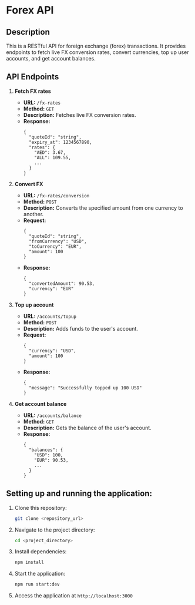 # Forex API

## Description

This is a RESTful API for foreign exchange (forex) transactions. It provides endpoints to fetch live FX conversion rates, convert currencies, top up user accounts, and get account balances.

## API Endpoints

1. **Fetch FX rates**
   - **URL:** `/fx-rates`
   - **Method:** `GET`
   - **Description:** Fetches live FX conversion rates.
   - **Response:**
     ```
     {
       "quoteId": "string",
       "expiry_at": 1234567890,
       "rates": {
         "AED": 3.67,
         "ALL": 109.55,
         ...
       }
     }
     ```

2. **Convert FX**
   - **URL:** `/fx-rates/conversion`
   - **Method:** `POST`
   - **Description:** Converts the specified amount from one currency to another.
   - **Request:**
     ```
     {
       "quoteId": "string",
       "fromCurrency": "USD",
       "toCurrency": "EUR",
       "amount": 100
     }
     ```
   - **Response:**
     ```
     {
       "convertedAmount": 90.53,
       "currency": "EUR"
     }
     ```

3. **Top up account**
   - **URL:** `/accounts/topup`
   - **Method:** `POST`
   - **Description:** Adds funds to the user's account.
   - **Request:**
     ```
     {
       "currency": "USD",
       "amount": 100
     }
     ```
   - **Response:**
     ```
     {
       "message": "Successfully topped up 100 USD"
     }
     ```

4. **Get account balance**
   - **URL:** `/accounts/balance`
   - **Method:** `GET`
   - **Description:** Gets the balance of the user's account.
   - **Response:**
     ```
     {
       "balances": {
         "USD": 100,
         "EUR": 90.53,
         ...
       }
     }
     ```

## Setting up and running the application:

1. Clone this repository:
   ```bash
   git clone <repository_url>

2. Navigate to the project directory:
   ```bash
   cd <project_directory>
3. Install dependencies:
   ```bash
   npm install
4. Start the application:
   ```bash
   npm run start:dev
5. Access the application at `http://localhost:3000`
   
